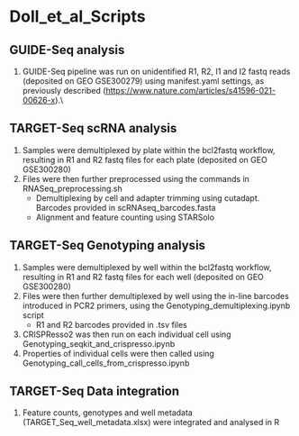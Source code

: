 # Doll_et_al_Scripts

## GUIDE-Seq analysis
1. GUIDE-Seq pipeline was run on unidentified R1, R2, I1 and I2 fastq reads (deposited on GEO GSE300279) using manifest.yaml settings, as previously described
(https://www.nature.com/articles/s41596-021-00626-x).\

## TARGET-Seq scRNA analysis
1. Samples were demultiplexed by plate within the bcl2fastq workflow, resulting in R1 and R2 fastq files for each plate (deposited on GEO GSE300280)
2. Files were then further preprocessed using the commands in RNASeq_preprocessing.sh
    - Demultiplexing by cell and adapter trimming using cutadapt. Barcodes provided in scRNAseq_barcodes.fasta
    - Alignment and feature counting using STARSolo


## TARGET-Seq Genotyping analysis
1. Samples were demultiplexed by well within the bcl2fastq workflow, resulting in R1 and R2 fastq files for each well (deposited on GEO GSE300280)
2. Files were then further demultiplexed by well using the in-line barcodes introduced in PCR2 primers, using the Genotyping_demultiplexing.ipynb script
    - R1 and R2 barcodes provided in .tsv files
3. CRISPResso2 was then run on each individual cell using Genotyping_seqkit_and_crispresso.ipynb
4. Properties of individual cells were then called using Genotyping_call_cells_from_crispresso.ipynb


## TARGET-Seq Data integration
1. Feature counts, genotypes and well metadata (TARGET_Seq_well_metadata.xlsx) were integrated and analysed in R
